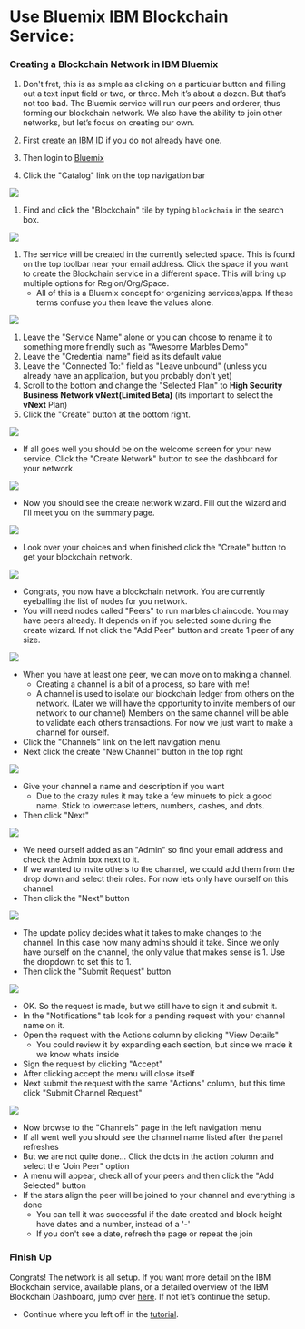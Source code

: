 # Use Bluemix IBM Blockchain Service:

### Creating a Blockchain Network in IBM Bluemix
1. Don't fret, this is as simple as clicking on a particular button and filling out a text input field or two, or three. 
  Meh it’s about a dozen. 
  But that’s not too bad. 
  The Bluemix service will run our peers and orderer, thus forming our blockchain network. 
  We also have the ability to join other networks, but let’s focus on creating our own. 

1. First [create an IBM ID](https://console.ng.bluemix.net/registration/) if you do not already have one.
1. Then login to [Bluemix](https://console.ng.bluemix.net)  
1. Click the "Catalog" link on the top navigation bar

![](/doc_images/bluemix_ibc1.png)

1. Find and click the "Blockchain" tile by typing `blockchain` in the search box.

![](/doc_images/bluemix_ibc2.png)

1. The service will be created in the currently selected space. This is found on the top toolbar near your email address. Click the space if you want to create the Blockchain service in a different space. This will bring up multiple options for Region/Org/Space.
    - All of this is a Bluemix concept for organizing services/apps. If these terms confuse you then leave the values alone.

![](/doc_images/bluemix_ibc3.png)

1. Leave the "Service Name" alone or you can choose to rename it to something more friendly such as "Awesome Marbles Demo"
1. Leave the "Credential name" field as its default value
1. Leave the "Connected To:" field as "Leave unbound" (unless you already have an application, but you probably don't yet)
1. Scroll to the bottom and change the "Selected Plan" to **High Security Business Network vNext(Limited Beta)** (its important to select the **vNext** Plan)
1. Click the "Create" button at the bottom right.

![](/doc_images/1-welcome.PNG)

<a name ="get_credentials" ></a> 
- If all goes well you should be on the welcome screen for your new service. Click the "Create Network" button to see the dashboard for your network. 

![](/doc_images/2-create-wizard.PNG)

- Now you should see the create network wizard. Fill out the wizard and I'll meet you on the summary page.

![](/doc_images/3-create-summary.PNG)

- Look over your choices and when finished click the "Create" button to get your blockchain network.

![](/doc_images/4-resources-no-peers.PNG)

- Congrats, you now have a blockchain network. You are currently eyeballing the list of nodes for you network. 
- You will need nodes called "Peers" to run marbles chaincode.  You may have peers already.  It depends on if you selected some during the create wizard. If not click the "Add Peer" button and create 1 peer of any size. 

![](/doc_images/5-after-added-peer.PNG)

- When you have at least one peer, we can move on to making a channel. 
    - Creating a channel is a bit of a process, so bare with me!
    - A channel is used to isolate our blockchain ledger from others on the network.  (Later we will have the opportunity to invite members of our network to our channel) Members on the same channel will be able to validate each others transactions. For now we just want to make a channel for ourself.
- Click the "Channels" link on the left navigation menu.
- Next click the create "New Channel" button in the top right

![](/doc_images/7a-create-channel.PNG)

- Give your channel a name and description if you want
    - Due to the crazy rules it may take a few minuets to pick a good name.  Stick to lowercase letters, numbers, dashes, and dots.
- Then click "Next"

![](/doc_images/7b-create-channel.PNG)

- We need ourself added as an "Admin" so find your email address and check the Admin box next to it.
- If we wanted to invite others to the channel, we could add them from the drop down and select their roles. For now lets only have ourself on this channel. 
- Then click the "Next" button

![](/doc_images/7c-create-channel.PNG)

- The update policy decides what it takes to make changes to the channel. In this case how many admins should it take. Since we only have ourself on the channel, the only value that makes sense is 1. Use the dropdown to set this to 1.
- Then click the "Submit Request" button

![](/doc_images/7d-create-channel.PNG)

- OK. So the request is made, but we still have to sign it and submit it.
- In the "Notifications" tab look for a pending request with your channel name on it.
- Open the request with the Actions column by clicking "View Details"
    - You could review it by expanding each section, but since we made it we know whats inside
- Sign the request by clicking "Accept"
- After clicking accept the menu will close itself
- Next submit the request with the same "Actions" column, but this time click "Submit Channel Request"

![](/doc_images/8-created-channel.PNG)

- Now browse to the "Channels" page in the left navigation menu
- If all went well you should see the channel name listed after the panel refreshes
- But we are not quite done... Click the dots in the action column and select the "Join Peer" option
- A menu will appear, check all of your peers and then click the "Add Selected" button
- If the stars align the peer will be joined to your channel and everything is done
    - You can tell it was successful if the date created and block height have dates and a number, instead of a '-'
    - If you don't see a date, refresh the page or repeat the join

### Finish Up
Congrats! The network is all setup. If you want more detail on the IBM Blockchain service, available plans, or a detailed overview of the IBM Blockchain Dashboard, jump over [here](https://console.ng.bluemix.net/docs/services/blockchain/index.html?pos=2). If not let’s continue the setup. 

- Continue where you left off in the [tutorial](../README.md#installchaincode).
